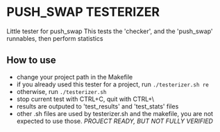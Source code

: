 # PUSH_SWAP TESTERIZER
Little tester for push_swap
This tests the 'checker', and the 'push_swap' runnables, then perform statistics
## How to use
 - change your project path in the Makefile
 - if you already used this tester for a project, run `./testerizer.sh re`
 - otherwise, run `./testerizer.sh`
 - stop current test with CTRL+C, quit with CTRL+\
 - results are outputed to 'test_results' and 'test_stats' files
 - other .sh files are used by testerizer.sh and the makefile, you are not expected to use those.
*PROJECT READY, BUT NOT FULLY VERIFIED*
